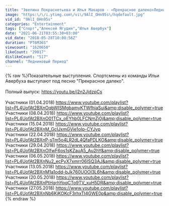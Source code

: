 ```yaml
---
title: "Эвелина Покраснетьева и Илья Макаров - «Прекрасное далеко»Ледниковый период. Дети.  (27.05.2018)"
image: "https:\/\/i.ytimg.com\/vi\/9AlI_OHn95s\/hqdefault.jpg"
vid_id: "9AlI_OHn95s"
categories: "Entertainment"
tags: ["Спорт","Алексей Ягудин","Илья Авербух"]
date: "2021-06-21T03:55:30+03:00"
vid_date: "2018-05-28T10:08:56Z"
duration: "PT6M36S"
viewcount: "1620650"
likeCount: "29017"
dislikeCount: "517"
channel: "Ледниковый Период"
---
```

{% raw %}Показательные выступления. Спортсмены из команды Ильи Авербуха выступают под песню &quot;Прекрасное далеко&quot;.<br /><br />Полный выпуск: <a rel="nofollow" target="blank" href="https://youtu.be/j2n2JjdzpCs">https://youtu.be/j2n2JjdzpCs</a><br /><br />Участники (01.04.2018) <a rel="nofollow" target="blank" href="https://www.youtube.com/playlist?list=PL4UofAt2BXnOqbWISMgbamyKTWfhjaSui&amp;disable_polymer=true">https://www.youtube.com/playlist?list=PL4UofAt2BXnOqbWISMgbamyKTWfhjaSui&amp;disable_polymer=true</a><br />Участники (08.04.2018) <a rel="nofollow" target="blank" href="https://www.youtube.com/playlist?list=PL4UofAt2BXnO01TCx_oEYhb0LFCNmZj0j&amp;disable_polymer=true">https://www.youtube.com/playlist?list=PL4UofAt2BXnO01TCx_oEYhb0LFCNmZj0j&amp;disable_polymer=true</a><br />Участники (15.04.2018) <a rel="nofollow" target="blank" href="https://www.youtube.com/playlist?list=PL4UofAt2BXnM_GcIJxmGVie1oIp-CYJvp">https://www.youtube.com/playlist?list=PL4UofAt2BXnM_GcIJxmGVie1oIp-CYJvp</a><br />Участники (22.04.2018) <a rel="nofollow" target="blank" href="https://www.youtube.com/playlist?list=PL4UofAt2BXnP-sTm5o4LR2dL4QfaPDLKO&amp;disable_polymer=true">https://www.youtube.com/playlist?list=PL4UofAt2BXnP-sTm5o4LR2dL4QfaPDLKO&amp;disable_polymer=true</a><br />Участники (29.04.2018) <a rel="nofollow" target="blank" href="https://www.youtube.com/playlist?list=PL4UofAt2BXnOIfwF6os1sKZauA5_Au2hY&amp;disable_polymer=true">https://www.youtube.com/playlist?list=PL4UofAt2BXnOIfwF6os1sKZauA5_Au2hY&amp;disable_polymer=true</a><br />Участники (06.05.2018) <a rel="nofollow" target="blank" href="https://www.youtube.com/playlist?list=PL4UofAt2BXnNu2_ecPyX7xmrr06ISQ3AJ&amp;disable_polymer=true">https://www.youtube.com/playlist?list=PL4UofAt2BXnNu2_ecPyX7xmrr06ISQ3AJ&amp;disable_polymer=true</a><br />Участники (13.05.2018) <a rel="nofollow" target="blank" href="https://www.youtube.com/playlist?list=PL4UofAt2BXnM1a1odd-bJk760UOOl3L6h&amp;disable_polymer=true">https://www.youtube.com/playlist?list=PL4UofAt2BXnM1a1odd-bJk760UOOl3L6h&amp;disable_polymer=true</a><br />Участники (20.05.2018) <a rel="nofollow" target="blank" href="https://www.youtube.com/playlist?list=PL4UofAt2BXnPtHqrhYpqCTo9TV_xuH5DR&amp;disable_polymer=true">https://www.youtube.com/playlist?list=PL4UofAt2BXnPtHqrhYpqCTo9TV_xuH5DR&amp;disable_polymer=true</a> <br />Участники (27.05.2018) <a rel="nofollow" target="blank" href="https://www.youtube.com/playlist?list=PL4UofAt2BXnNb6KjKOKcF3rhxTI4GWE0p&amp;disable_polymer=true">https://www.youtube.com/playlist?list=PL4UofAt2BXnNb6KjKOKcF3rhxTI4GWE0p&amp;disable_polymer=true</a>{% endraw %}
